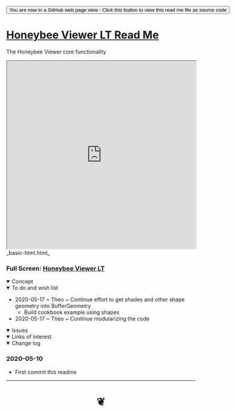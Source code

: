<span style=display:none; >[You are now in a GitHub source code view - click this link to view Read Me file as a web page]( https://ladybug.tools/honeybee-viewer/viewer-lt/ "View file as a web page." ) </span>

<div><input type=button onclick=window.location.href="https://github.com/ladybug-tools/honeybee-viewer/tree/master/viewer-lt";
value='You are now in a GitHub web page view - Click this button to view this read me file as source code' ></div>


# [Honeybee Viewer LT Read Me]( #README.md )


The Honeybee Viewer core functionality

<iframe src= https://ladybug.tools/honeybee-viewer/viewer-lt/v-2020-05-16/honeybee-viewer-lt.html width=100% height=500px >Iframes are not viewable in GitHub source code view</iframe>
_basic-html.html_

### Full Screen: [Honeybee Viewer LT]( https://ladybug.tools/honeybee-viewer/viewer-lt/ )


<details open >
<summary>Concept</summary>


</details>

<details open >
<summary>To do and wish list </summary>

* 2020-05-17 ~ Theo ~ Continue effort to get shades and other shape geometry into BufferGeometry
	* Build cookbook example using shapes
* 2020-05-17 ~ Theo ~ Continue modularizing the code


</details>

<details open >
<summary>Issues </summary>


</details>


<details open >
<summary>Links of interest</summary>


</details>

<details open >
<summary>Change log </summary>

### 2020-05-10

* First commit this readme

</details>

***

# <center title="hello!" ><a href=javascript:window.scrollTo(0,0); style=text-decoration:none; > ❦ </a></center>
